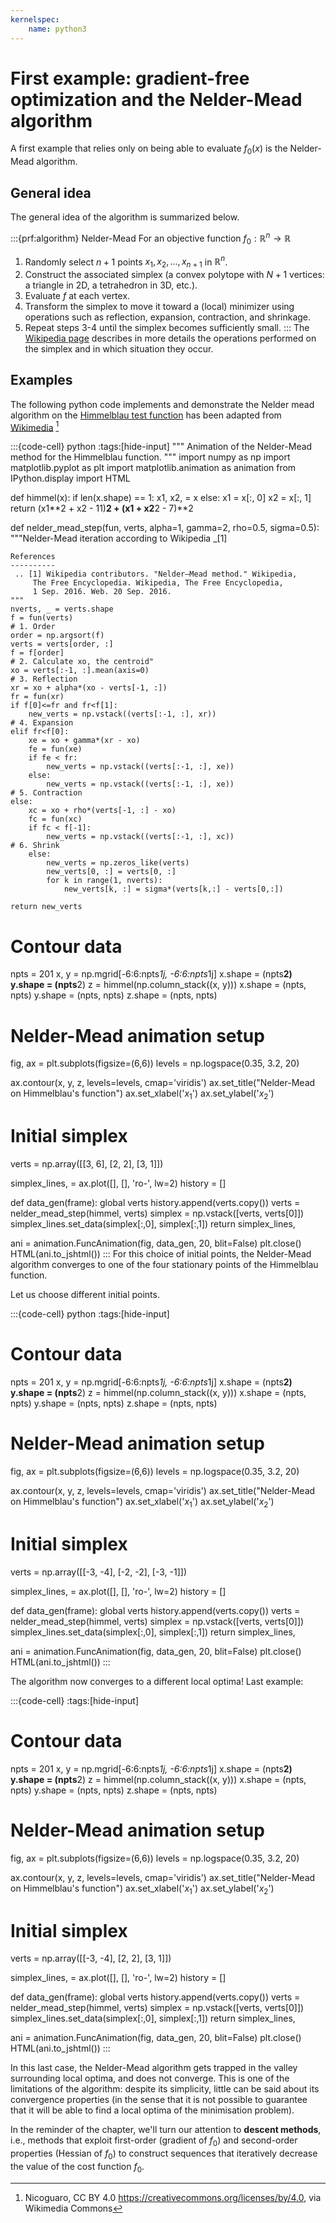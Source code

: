```yaml
---
kernelspec:
    name: python3
---
```

# First example: gradient-free optimization and the Nelder-Mead algorithm

A first example that relies only on being able to evaluate $f_0(x)$ is the Nelder-Mead algorithm.


## General idea
The general idea of the algorithm is summarized below.

:::{prf:algorithm} Nelder-Mead
For an objective function $f_0: \mathbb{R}^n \to \mathbb{R}$
1. Randomly select $n+1$ points $x_1, x_2, \ldots, x_{n+1}$ in $\mathbb{R}^n$.
2. Construct the associated simplex (a convex polytope with $N+1$ vertices: a triangle in 2D, a tetrahedron in 3D, etc.).
3. Evaluate $f$ at each vertex.
4. Transform the simplex to move it toward a (local) minimizer using operations such as reflection, expansion, contraction, and shrinkage.
5. Repeat steps 3-4 until the simplex becomes sufficiently small.
:::
The [Wikipedia page](https://en.wikipedia.org/wiki/Nelder%E2%80%93Mead_method) describes in more details the operations performed on the simplex and in which situation they occur.


## Examples
The following python code implements and demonstrate the Nelder mead algorithm on the [Himmelblau test function](https://en.wikipedia.org/wiki/Himmelblau%27s_function) has been adapted from [Wikimedia](https://commons.wikimedia.org/wiki/File:Nelder-Mead_Himmelblau.gif
) [^1]

[^1]: Nicoguaro, CC BY 4.0 <https://creativecommons.org/licenses/by/4.0>, via Wikimedia Commons


:::{code-cell} python
:tags:[hide-input]
"""
Animation of the Nelder-Mead method for the Himmelblau function.
"""
import numpy as np
import matplotlib.pyplot as plt
import matplotlib.animation as animation
from IPython.display import HTML


def himmel(x):
    if len(x.shape) == 1:
        x1, x2, = x
    else:
        x1 = x[:, 0]
        x2 = x[:, 1]
    return (x1**2 + x2 - 11)**2 + (x1 + x2**2 - 7)**2

def nelder_mead_step(fun, verts, alpha=1, gamma=2, rho=0.5,
                     sigma=0.5):
    """Nelder-Mead iteration according to Wikipedia _[1]


    References
    ----------
     .. [1] Wikipedia contributors. "Nelder–Mead method." Wikipedia,
         The Free Encyclopedia. Wikipedia, The Free Encyclopedia,
         1 Sep. 2016. Web. 20 Sep. 2016.
    """
    nverts, _ = verts.shape
    f = fun(verts)
    # 1. Order
    order = np.argsort(f)
    verts = verts[order, :]
    f = f[order]
    # 2. Calculate xo, the centroid"
    xo = verts[:-1, :].mean(axis=0)
    # 3. Reflection
    xr = xo + alpha*(xo - verts[-1, :])
    fr = fun(xr)
    if f[0]<=fr and fr<f[1]:
        new_verts = np.vstack((verts[:-1, :], xr))
    # 4. Expansion
    elif fr<f[0]:
        xe = xo + gamma*(xr - xo)
        fe = fun(xe)
        if fe < fr:
            new_verts = np.vstack((verts[:-1, :], xe))
        else:
            new_verts = np.vstack((verts[:-1, :], xe))
    # 5. Contraction
    else:
        xc = xo + rho*(verts[-1, :] - xo)
        fc = fun(xc)
        if fc < f[-1]:
            new_verts = np.vstack((verts[:-1, :], xc))
    # 6. Shrink
        else:
            new_verts = np.zeros_like(verts)
            new_verts[0, :] = verts[0, :]
            for k in range(1, nverts):
                new_verts[k, :] = sigma*(verts[k,:] - verts[0,:])

    return new_verts

# Contour data
npts = 201
x, y = np.mgrid[-6:6:npts*1j, -6:6:npts*1j]
x.shape = (npts**2)
y.shape = (npts**2)
z = himmel(np.column_stack((x, y)))
x.shape = (npts, npts)
y.shape = (npts, npts)
z.shape = (npts, npts)

# Nelder-Mead animation setup

fig, ax = plt.subplots(figsize=(6,6))
levels = np.logspace(0.35, 3.2, 20)

ax.contour(x, y, z, levels=levels, cmap='viridis')
ax.set_title("Nelder-Mead on Himmelblau's function")
ax.set_xlabel('$x_1$')
ax.set_ylabel('$x_2$')

# Initial simplex
verts = np.array([[3, 6], [2, 2], [3, 1]])

simplex_lines, = ax.plot([], [], 'ro-', lw=2)
history = []

def data_gen(frame):
    global verts
    history.append(verts.copy())
    verts = nelder_mead_step(himmel, verts)
    simplex = np.vstack([verts, verts[0]])
    simplex_lines.set_data(simplex[:,0], simplex[:,1])
    return simplex_lines,

ani = animation.FuncAnimation(fig, data_gen, 20, blit=False)
plt.close()
HTML(ani.to_jshtml())
:::
For this choice of initial points, the Nelder-Mead algorithm converges to one of the four stationary points of the Himmelblau function.

Let us choose different initial points.

:::{code-cell} python
:tags:[hide-input]
# Contour data
npts = 201
x, y = np.mgrid[-6:6:npts*1j, -6:6:npts*1j]
x.shape = (npts**2)
y.shape = (npts**2)
z = himmel(np.column_stack((x, y)))
x.shape = (npts, npts)
y.shape = (npts, npts)
z.shape = (npts, npts)

# Nelder-Mead animation setup

fig, ax = plt.subplots(figsize=(6,6))
levels = np.logspace(0.35, 3.2, 20)

ax.contour(x, y, z, levels=levels, cmap='viridis')
ax.set_title("Nelder-Mead on Himmelblau's function")
ax.set_xlabel('$x_1$')
ax.set_ylabel('$x_2$')

# Initial simplex
verts = np.array([[-3, -4], [-2, -2], [-3, -1]])

simplex_lines, = ax.plot([], [], 'ro-', lw=2)
history = []

def data_gen(frame):
    global verts
    history.append(verts.copy())
    verts = nelder_mead_step(himmel, verts)
    simplex = np.vstack([verts, verts[0]])
    simplex_lines.set_data(simplex[:,0], simplex[:,1])
    return simplex_lines,

ani = animation.FuncAnimation(fig, data_gen, 20, blit=False)
plt.close()
HTML(ani.to_jshtml())
:::

The algorithm now converges to a different local optima! Last example:

:::{code-cell}
:tags:[hide-input]
# Contour data
npts = 201
x, y = np.mgrid[-6:6:npts*1j, -6:6:npts*1j]
x.shape = (npts**2)
y.shape = (npts**2)
z = himmel(np.column_stack((x, y)))
x.shape = (npts, npts)
y.shape = (npts, npts)
z.shape = (npts, npts)

# Nelder-Mead animation setup

fig, ax = plt.subplots(figsize=(6,6))
levels = np.logspace(0.35, 3.2, 20)

ax.contour(x, y, z, levels=levels, cmap='viridis')
ax.set_title("Nelder-Mead on Himmelblau's function")
ax.set_xlabel('$x_1$')
ax.set_ylabel('$x_2$')

# Initial simplex
verts = np.array([[-3, -4], [2, 2], [3, 1]])

simplex_lines, = ax.plot([], [], 'ro-', lw=2)
history = []

def data_gen(frame):
    global verts
    history.append(verts.copy())
    verts = nelder_mead_step(himmel, verts)
    simplex = np.vstack([verts, verts[0]])
    simplex_lines.set_data(simplex[:,0], simplex[:,1])
    return simplex_lines,

ani = animation.FuncAnimation(fig, data_gen, 20, blit=False)
plt.close()
HTML(ani.to_jshtml())
:::

In this last case, the Nelder-Mead algorithm gets trapped in the valley surrounding local optima, and does not converge. This is one of the limitations of the algorithm: despite its simplicity, little can be said about its convergence properties (in the sense that it is not possible to guarantee that it will be able to find a local optima of the minimisation problem).

In the reminder of the chapter, we'll turn our attention to **descent methods**, i.e., methods that exploit first-order (gradient of $f_0$) and second-order properties (Hessian of $f_0$) to construct sequences that iteratively decrease the value of the cost function $f_0$.
